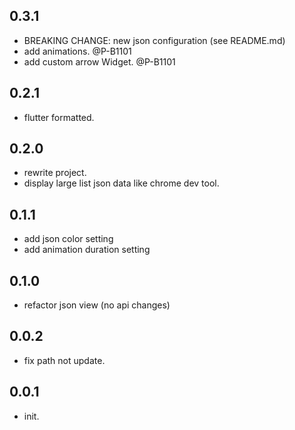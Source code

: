 ## 0.3.1

* BREAKING CHANGE: new json configuration (see README.md)
* add animations. @P-B1101
* add custom arrow Widget. @P-B1101

## 0.2.1

* flutter formatted.

## 0.2.0

* rewrite project.
* display large list json data like chrome dev tool.
## 0.1.1

* add json color setting
* add animation duration setting

## 0.1.0

* refactor json view (no api changes)

## 0.0.2

* fix path not update.

## 0.0.1

* init.
